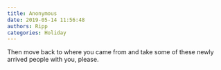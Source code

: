```yaml
---
title: Anonymous
date: 2019-05-14 11:56:48
authors: Ripp
categories: Holiday
---
```


 Then move back to where you came from and take some of these newly arrived people with you, please.